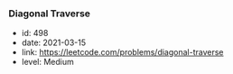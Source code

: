 ### Diagonal Traverse

* id: 498
* date: 2021-03-15
* link: https://leetcode.com/problems/diagonal-traverse
* level: Medium
